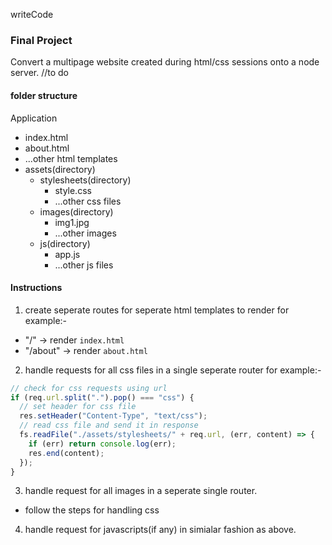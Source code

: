 writeCode

### Final Project

Convert a multipage website created during html/css sessions onto a node server.
//to do

#### folder structure

Application

- index.html
- about.html
- ...other html templates
- assets(directory)
  - stylesheets(directory)
    - style.css
    - ...other css files
  - images(directory)
    - img1.jpg
    - ...other images
  - js(directory)
    - app.js
    - ...other js files

#### Instructions

1. create seperate routes for seperate html templates to render
   for example:-

- "/" -> render `index.html`
- "/about" -> render `about.html`

2. handle requests for all css files in a single seperate router
   for example:-

```js
// check for css requests using url
if (req.url.split(".").pop() === "css") {
  // set header for css file
  res.setHeader("Content-Type", "text/css");
  // read css file and send it in response
  fs.readFile("./assets/stylesheets/" + req.url, (err, content) => {
    if (err) return console.log(err);
    res.end(content);
  });
}
```

3. handle request for all images in a seperate single router.

- follow the steps for handling css

4. handle request for javascripts(if any) in simialar fashion as above.
